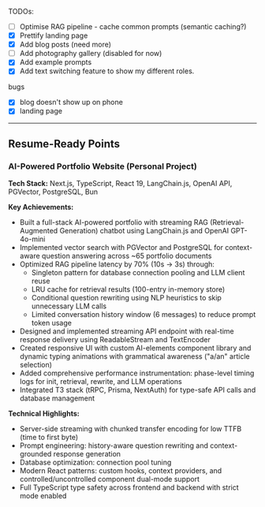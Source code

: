 TODOs:
- [ ] Optimise RAG pipeline - cache common prompts (semantic caching?)
- [X] Prettify landing page
- [X] Add blog posts (need more)
- [ ] Add photography gallery (disabled for now)
- [X] Add example prompts
- [X] Add text switching feature to show my different roles.

bugs
- [X] blog doesn't show up on phone
- [X] landing page

---

## Resume-Ready Points

### AI-Powered Portfolio Website (Personal Project)
**Tech Stack:** Next.js, TypeScript, React 19, LangChain.js, OpenAI API, PGVector, PostgreSQL, Bun

**Key Achievements:**
- Built a full-stack AI-powered portfolio with streaming RAG (Retrieval-Augmented Generation) chatbot using LangChain.js and OpenAI GPT-4o-mini
- Implemented vector search with PGVector and PostgreSQL for context-aware question answering across ~65 portfolio documents
- Optimized RAG pipeline latency by 70% (10s → 3s) through:
  - Singleton pattern for database connection pooling and LLM client reuse
  - LRU cache for retrieval results (100-entry in-memory store)
  - Conditional question rewriting using NLP heuristics to skip unnecessary LLM calls
  - Limited conversation history window (6 messages) to reduce prompt token usage
- Designed and implemented streaming API endpoint with real-time response delivery using ReadableStream and TextEncoder
- Created responsive UI with custom AI-elements component library and dynamic typing animations with grammatical awareness ("a/an" article selection)
- Added comprehensive performance instrumentation: phase-level timing logs for init, retrieval, rewrite, and LLM operations
- Integrated T3 stack (tRPC, Prisma, NextAuth) for type-safe API calls and database management

**Technical Highlights:**
- Server-side streaming with chunked transfer encoding for low TTFB (time to first byte)
- Prompt engineering: history-aware question rewriting and context-grounded response generation
- Database optimization: connection pool tuning
- Modern React patterns: custom hooks, context providers, and controlled/uncontrolled component dual-mode support
- Full TypeScript type safety across frontend and backend with strict mode enabled